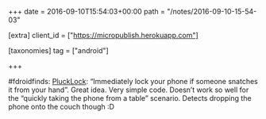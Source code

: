 +++
date = 2016-09-10T15:54:03+00:00
path = "/notes/2016-09-10-15-54-03"

[extra]
client_id = ["https://micropublish.herokuapp.com"]

[taxonomies]
tag = ["android"]

+++

<p>#fdroidfinds: <a href="https://github.com/SyntaxBlitz/PluckLock">PluckLock</a>: “Immediately lock your phone if someone snatches it from your hand”. Great idea. Very simple code. Doesn’t work so well for the “quickly taking the phone from a table” scenario. Detects dropping the phone onto the couch though :D</p>